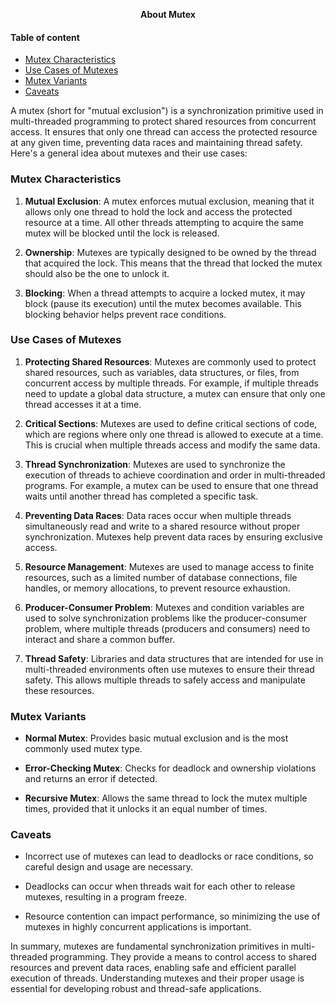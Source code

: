 **<div align="center" >About Mutex</div>**

#### Table of content

- [Mutex Characteristics](#mutex-characteristics)
- [Use Cases of Mutexes](#use-cases-of-mutexes)
- [Mutex Variants](#mutex-variants)
- [Caveats](#caveats)

A mutex (short for "mutual exclusion") is a synchronization primitive used in multi-threaded programming to protect shared resources from concurrent access. It ensures that only one thread can access the protected resource at any given time, preventing data races and maintaining thread safety. Here's a general idea about mutexes and their use cases:

### Mutex Characteristics

1. **Mutual Exclusion**: A mutex enforces mutual exclusion, meaning that it allows only one thread to hold the lock and access the protected resource at a time. All other threads attempting to acquire the same mutex will be blocked until the lock is released.

2. **Ownership**: Mutexes are typically designed to be owned by the thread that acquired the lock. This means that the thread that locked the mutex should also be the one to unlock it.

3. **Blocking**: When a thread attempts to acquire a locked mutex, it may block (pause its execution) until the mutex becomes available. This blocking behavior helps prevent race conditions.

### Use Cases of Mutexes

1. **Protecting Shared Resources**: Mutexes are commonly used to protect shared resources, such as variables, data structures, or files, from concurrent access by multiple threads. For example, if multiple threads need to update a global data structure, a mutex can ensure that only one thread accesses it at a time.

2. **Critical Sections**: Mutexes are used to define critical sections of code, which are regions where only one thread is allowed to execute at a time. This is crucial when multiple threads access and modify the same data.

3. **Thread Synchronization**: Mutexes are used to synchronize the execution of threads to achieve coordination and order in multi-threaded programs. For example, a mutex can be used to ensure that one thread waits until another thread has completed a specific task.

4. **Preventing Data Races**: Data races occur when multiple threads simultaneously read and write to a shared resource without proper synchronization. Mutexes help prevent data races by ensuring exclusive access.

5. **Resource Management**: Mutexes are used to manage access to finite resources, such as a limited number of database connections, file handles, or memory allocations, to prevent resource exhaustion.

6. **Producer-Consumer Problem**: Mutexes and condition variables are used to solve synchronization problems like the producer-consumer problem, where multiple threads (producers and consumers) need to interact and share a common buffer.

7. **Thread Safety**: Libraries and data structures that are intended for use in multi-threaded environments often use mutexes to ensure their thread safety. This allows multiple threads to safely access and manipulate these resources.

### Mutex Variants

- **Normal Mutex**: Provides basic mutual exclusion and is the most commonly used mutex type.

- **Error-Checking Mutex**: Checks for deadlock and ownership violations and returns an error if detected.

- **Recursive Mutex**: Allows the same thread to lock the mutex multiple times, provided that it unlocks it an equal number of times.

### Caveats

- Incorrect use of mutexes can lead to deadlocks or race conditions, so careful design and usage are necessary.

- Deadlocks can occur when threads wait for each other to release mutexes, resulting in a program freeze.

- Resource contention can impact performance, so minimizing the use of mutexes in highly concurrent applications is important.

In summary, mutexes are fundamental synchronization primitives in multi-threaded programming. They provide a means to control access to shared resources and prevent data races, enabling safe and efficient parallel execution of threads. Understanding mutexes and their proper usage is essential for developing robust and thread-safe applications.
